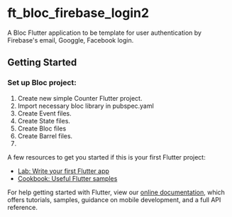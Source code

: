 # ft_bloc_firebase_login2

A Bloc Flutter application to be template for user authentication by Firebase's email, Googgle, Facebook login.

## Getting Started
### Set up Bloc project:
1) Create new simple Counter Flutter project.
2) Import necessary bloc library in pubspec.yaml
3) Create Event files.
4) Create State files.
5) Create Bloc files
6) Create Barrel files.
7) 


A few resources to get you started if this is your first Flutter project:

- [Lab: Write your first Flutter app](https://flutter.dev/docs/get-started/codelab)
- [Cookbook: Useful Flutter samples](https://flutter.dev/docs/cookbook)

For help getting started with Flutter, view our
[online documentation](https://flutter.dev/docs), which offers tutorials,
samples, guidance on mobile development, and a full API reference.
